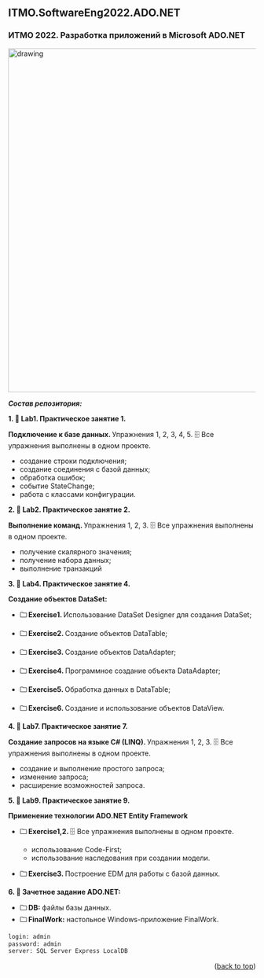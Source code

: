 ## ITMO.SoftwareEng2022.ADO.NET
<a name="readme-top"></a>
### ИТМО 2022. Разработка приложений в Microsoft ADO.NET
<img src="https://ic.wampi.ru/2022/09/28/333.jpg" alt="drawing" width="700"/>

***Состав репозитория:***

 <strong>1. &#128194; Lab1. Практическое занятие 1. </strong> 
 
<strong> Подключение к базе данных. </strong>  Упражнения 1, 2, 3, 4, 5.
&#128452; Все упражнения выполнены в одном проекте.
  * создание строки подключения;
  * создание соединения с базой данных;
  * обработка ошибок;
  * событие StateChange;
  * работа с классами конфигурации.

<strong>2. &#128194; Lab2. Практическое занятие 2. </strong> 

<strong> Выполнение команд. </strong> Упражнения 1, 2, 3.
&#128452; Все упражнения выполнены в одном проекте.
  * получение скалярного значения;
  * получение набора данных;
  * выполнение транзакций

<strong>3. &#128194; Lab4. Практическое занятие 4. </strong> 

<strong> Создание объектов DataSet: </strong>

+ <strong>&#128448; Exercise1. </strong> Использование DataSet Designer для создания DataSet;

+ <strong>&#128448; Exercise2. </strong> Создание объектов DataTable;

+ <strong>&#128448; Exercise3. </strong> Создание объектов DataAdapter;

+ <strong>&#128448; Exercise4. </strong> Программное создание объекта DataAdapter;

+ <strong>&#128448; Exercise5. </strong> Обработка данных в DataTable;

+ <strong>&#128448; Exercise6. </strong> Создание и использование объектов DataView.

<strong>4. &#128194; Lab7. Практическое занятие 7. </strong> 

<strong> Создание запросов на языке C# (LINQ). </strong> Упражнения 1, 2, 3.
&#128452; Все упражнения выполнены в одном проекте.
  * создание и выполнение простого запроса;
  * изменение запроса;
  * расширение возможностей запроса.

<strong>5. &#128194; Lab9. Практическое занятие 9. </strong> 

<strong> Применение технологии ADO.NET Entity Framework </strong>

+ <strong>&#128448; Exercise1,2. </strong> &#128452; Все упражнения выполнены в одном проекте.
  * использование Code-First;
  * использование наследования при создании модели.

+ <strong>&#128448; Exercise3. </strong> Построение EDM для работы с базой данных.

<strong>6. &#128194; Зачетное задание ADO.NET: </strong> 

 + <strong>&#128448; DB:</strong> файлы базы данных.
 + <strong>&#128448; FinalWork:</strong> настольное Windows-приложение FinalWork. 

```diff
login: admin
password: admin
server: SQL Server Express LocalDB
```
  
<p align="right">(<a href="#readme-top">back to top</a>)</p>

